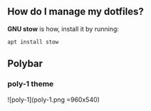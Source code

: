 ## How do I manage my dotfiles?

**GNU stow** is how, install it by running:
```
apt install stow
```
## Polybar
### poly-1 theme
![poly-1](poly-1.png =960x540)
